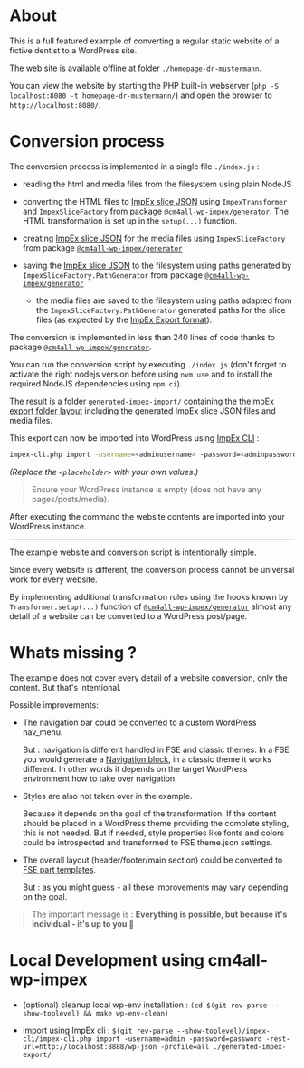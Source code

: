 # About

This is a full featured example of converting a regular static website of a fictive dentist to a WordPress site.

The web site is available offline at folder `./homepage-dr-mustermann`.

You can view the website by starting the PHP built-in webserver (`php -S localhost:8080 -t homepage-dr-mustermann/`) and open the browser to `http://localhost:8080/`.

# Conversion process

The conversion process is implemented in a single file `./index.js` :

- reading the html and media files from the filesystem using plain NodeJS

- converting the HTML files to [ImpEx slice JSON](https://ionos-wordpress.github.io/cm4all-wp-impex/migrating-content.html#content-aka-wordpress-postspages) using `ImpexTransformer` and `ImpexSliceFactory` from package [`@cm4all-wp-impex/generator`](https://www.npmjs.com/@cm4all-wp-impex/generator). The HTML transformation is set up in the `setup(...)` function.

- creating [ImpEx slice JSON](https://ionos-wordpress.github.io/cm4all-wp-impex/migrating-content.html#attachments-like-pictures-and-videos) for the media files using `ImpexSliceFactory` from package [`@cm4all-wp-impex/generator`](https://www.npmjs.com/@cm4all-wp-impex/generator)

- saving the [ImpEx slice JSON](https://ionos-wordpress.github.io/cm4all-wp-impex/migrating-content.html#data-files) to the filesystem using paths generated by `ImpexSliceFactory.PathGenerator` from package [`@cm4all-wp-impex/generator`](https://www.npmjs.com/@cm4all-wp-impex/generator)

  - the media files are saved to the filesystem using paths adapted from the `ImpexSliceFactory.PathGenerator` generated paths for the slice files (as expected by the [ImpEx Export format](https://ionos-wordpress.github.io/cm4all-wp-impex/migrating-content.html#attachments-like-pictures-and-videos)).

The conversion is implemented in less than 240 lines of code thanks to package [`@cm4all-wp-impex/generator`](https://www.npmjs.com/@cm4all-wp-impex/generator).

You can run the conversion script by executing `./index.js` (don't forget to activate the right nodejs version before using `nvm use` and to install the required NodeJS dependencies using `npm ci`).

The result is a folder `generated-impex-import/` containing the the[ImpEx export folder layout](https://ionos-wordpress.github.io/cm4all-wp-impex/migrating-content.html#preparation) including the generated ImpEx slice JSON files and media files.

This export can now be imported into WordPress using [ImpEx CLI](https://ionos-wordpress.github.io/cm4all-wp-impex/impex-cli.html) :

```sh
impex-cli.php import -username=<adminusername> -password=<adminpassword> -rest-url=<your-wordpress-rest-api-endpoint> -profile=all ./generated-impex-export/
```

_(Replace the `<placeholder>` with your own values.)_

> Ensure your WordPress instance is empty (does not have any pages/posts/media).

After executing the command the website contents are imported into your WordPress instance.

---

The example website and conversion script is intentionally simple.

Since every website is different, the conversion process cannot be universal work for every website.

By implementing additional transformation rules using the hooks known by `Transformer.setup(...)` function of [`@cm4all-wp-impex/generator`](https://www.npmjs.com/@cm4all-wp-impex/generator) almost any detail of a website can be converted to a WordPress post/page.

# Whats missing ?

The example does not cover every detail of a website conversion, only the content. But that's intentional.

Possible improvements:

- The navigation bar could be converted to a custom WordPress nav_menu.

  But : navigation is different handled in FSE and classic themes. In a FSE you would generate a [Navigation block](https://wordpress.org/support/article/navigation-block/), in a classic theme it works different. In other words it depends on the target WordPress environment how to take over navigation.

- Styles are also not taken over in the example.

  Because it depends on the goal of the transformation. If the content should be placed in a WordPress theme providing the complete styling, this is not needed. But if needed, style properties like fonts and colors could be introspected and transformed to FSE theme.json settings.

- The overall layout (header/footer/main section) could be converted to [FSE part templates](https://developer.wordpress.org/themes/block-themes/templates-and-template-parts/).

  But : as you might guess - all these improvements may vary depending on the goal.

> The important message is : **Everything is possible, but because it's individual - it's up to you 💪**

# Local Development using cm4all-wp-impex

- (optional) cleanup local wp-env installation : `(cd $(git rev-parse --show-toplevel) && make wp-env-clean)`

- import using ImpEx cli : `$(git rev-parse --show-toplevel)/impex-cli/impex-cli.php import -username=admin -password=password -rest-url=http://localhost:8888/wp-json -profile=all ./generated-impex-export/`
